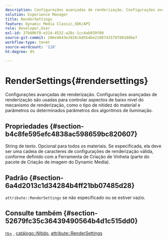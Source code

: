 ```yaml
---
description: Configurações avançadas de renderização. Configurações avançadas de renderização são usadas para controlar aspectos de baixo nível do mecanismo de renderização, como o tipo de nitidez do material e parâmetros ou determinados parâmetros dos algoritmos de iluminação.
solution: Experience Manager
title: RenderSettings
feature: Dynamic Media Classic,SDK/API
role: Developer,User
exl-id: 37b806f8-e314-4532-a28c-1cc4ab939f09
source-git-commit: 206e4643e3926cb85b4be2189743578f88180be7
workflow-type: tm+mt
source-wordcount: '110'
ht-degree: 0%

---
```


# RenderSettings{#rendersettings}

Configurações avançadas de renderização. Configurações avançadas de renderização são usadas para controlar aspectos de baixo nível do mecanismo de renderização, como o tipo de nitidez do material e parâmetros ou determinados parâmetros dos algoritmos de iluminação.

## Propriedades {#section-b4c8fe595efc4838ac598659bc820607}

String de texto. Opcional para todos os materiais. Se especificada, ela deve ser uma cadeia de caracteres de configurações de renderização válida, conforme definido com a Ferramenta de Criação de Vinheta (parte do pacote de Criação de imagem do Dynamic Media).

## Padrão {#section-6a4d2013c1d34284b4ff21bb07485d28}

`attribute::RenderSettings` se não especificado ou se estiver vazio.

## Consulte também {#section-52679fc35c36439490564b4d1c515dd0}

[rs=](../../../../../ir-api/http-protocol/image-rendering-api-ref/c-ir-http-protocol-ref/c-ir-http-protocol-command-reference/r-ir-rs.md#reference-d20cefaaa6cd4f449d1591c87959b4cf) , [catálogo::Nítido](../../../../../ir-api/material-cat/image-rendering-api-ref/c-ir-material-catalog/c-ir-material-data-reference/r-ir-sharp-dataref.md#reference-f79a14bd52474dfd8495115d398a30d0), [attribute::RenderSettings](../../../../../ir-api/material-cat/image-rendering-api-ref/c-ir-material-catalog/c-ir-attributes-reference/r-ir-rendersettings.md#reference-f3ae5e18095d40b2a8edef957dd82fbd)
